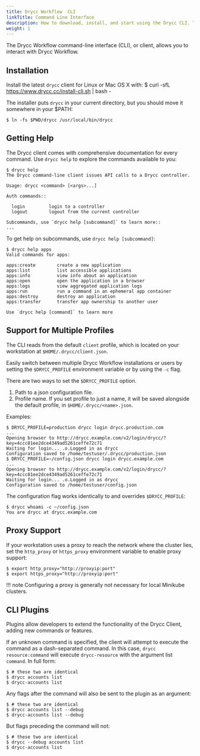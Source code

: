```yaml
---
title: Drycc Workflow  CLI
linkTitle: Command Line Interface
description: How to download, install, and start using the Drycc CLI. The Drycc CLI used to be part of the Drycc Toolbelt.
weight: 1
---
```


The Drycc Workflow command-line interface (CLI), or client, allows you to interact
with Drycc Workflow.

## Installation

Install the latest `drycc` client for Linux or Mac OS X with:
    $ curl -sfL https://www.drycc.cc/install-cli.sh | bash -

The installer puts `drycc` in your current directory, but you should move it
somewhere in your $PATH:

    $ ln -fs $PWD/drycc /usr/local/bin/drycc

## Getting Help

The Drycc client comes with comprehensive documentation for every command.
Use `drycc help` to explore the commands available to you:

    $ drycc help
    The Drycc command-line client issues API calls to a Drycc controller.

    Usage: drycc <command> [<args>...]

    Auth commands::

      login         login to a controller
      logout        logout from the current controller

    Subcommands, use `drycc help [subcommand]` to learn more::
    ...

To get help on subcommands, use `drycc help [subcommand]`:

    $ drycc help apps
    Valid commands for apps:

    apps:create        create a new application
    apps:list          list accessible applications
    apps:info          view info about an application
    apps:open          open the application in a browser
    apps:logs          view aggregated application logs
    apps:run           run a command in an ephemeral app container
    apps:destroy       destroy an application
    apps:transfer      transfer app ownership to another user

    Use `drycc help [command]` to learn more


## Support for Multiple Profiles

The CLI reads from the default `client` profile, which is located on your
workstation at `$HOME/.drycc/client.json`.

Easily switch between multiple Drycc Workflow installations or users by setting
the `$DRYCC_PROFILE` environment variable or by using the `-c` flag.

There are two ways to set the `$DRYCC_PROFILE` option.

1. Path to a json configuration file.
2. Profile name. If you set profile to just a name, it will be saved alongside the default profile,
   in `$HOME/.drycc/<name>.json`.

Examples:

    $ DRYCC_PROFILE=production drycc login drycc.production.com
    ...
    Opening browser to http://drycc.example.com/v2/login/drycc/?key=4ccc81ee2dce4349ad5261ceffe72c71
    Waiting for login... .o.Logged in as drycc
    Configuration saved to /home/testuser/.drycc/production.json
    $ DRYCC_PROFILE=~/config.json drycc login drycc.example.com
    ...
    Opening browser to http://drycc.example.com/v2/login/drycc/?key=4ccc81ee2dce4349ad5261ceffe72c71
    Waiting for login... .o.Logged in as drycc
    Configuration saved to /home/testuser/config.json

The configuration flag works identically to and overrides `$DRYCC_PROFILE`:

    $ drycc whoami -c ~/config.json
    You are drycc at drycc.example.com

## Proxy Support

If your workstation uses a proxy to reach the network where the cluster lies,
set the `http_proxy` or `https_proxy` environment variable to enable proxy support:

    $ export http_proxy="http://proxyip:port"
    $ export https_proxy="http://proxyip:port"

!!! note
    Configuring a proxy is generally not necessary for local Minikube clusters.

## CLI Plugins

Plugins allow developers to extend the functionality of the Drycc Client, adding new commands or features.

If an unknown command is specified, the client will attempt to execute the command as a dash-separated command. In this case, `drycc resource:command` will execute `drycc-resource` with the argument list `command`. In full form:

    $ # these two are identical
    $ drycc accounts list
    $ drycc-accounts list

Any flags after the command will also be sent to the plugin as an argument:

    $ # these two are identical
    $ drycc accounts list --debug
    $ drycc-accounts list --debug

But flags preceding the command will not:

    $ # these two are identical
    $ drycc --debug accounts list
    $ drycc-accounts list
